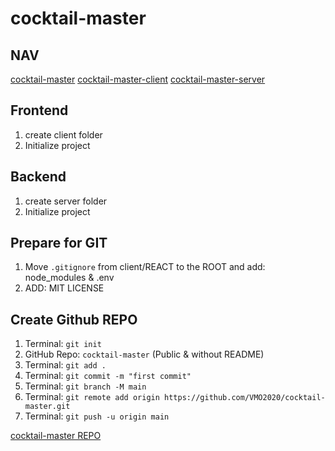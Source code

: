 # cocktail-master

## NAV

[cocktail-master](https://github.com/VMO2020/cocktail-master)
[cocktail-master-client](https://github.com/VMO2020/cocktail-master/blob/main/client/FRONTEND.md)
[cocktail-master-server](https://github.com/VMO2020/cocktail-master/blob/main/server/BACKEND.md)

## Frontend

1. create client folder
2. Initialize project

## Backend

1. create server folder
2. Initialize project

## Prepare for GIT

1. Move `.gitignore` from client/REACT to the ROOT and add: node_modules & .env
2. ADD: MIT LICENSE

## Create Github REPO

1. Terminal: `git init`
2. GitHub Repo: `cocktail-master`  (Public & without README)
3. Terminal: `git add .`
4. Terminal: `git commit -m "first commit"`
5. Terminal: `git branch -M main`
6. Terminal: `git remote add origin https://github.com/VMO2020/cocktail-master.git`
7. Terminal: `git push -u origin main`

[cocktail-master REPO](https://github.com/VMO2020/cocktail-master)
